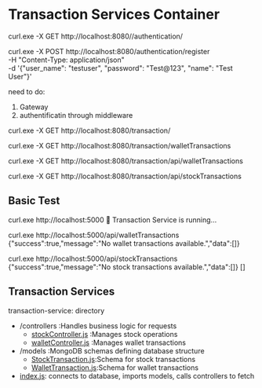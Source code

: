 # Transaction Services Container

curl.exe -X GET http://localhost:8080//authentication/


curl.exe -X POST http://localhost:8080/authentication/register \
     -H "Content-Type: application/json" \
     -d '{"user_name": "testuser", "password": "Test@123", "name": "Test User"}'



need to do:
1. Gateway
2. authentificatin through middleware

 curl.exe -X GET http://localhost:8080/transaction/ 

 curl.exe -X GET http://localhost:8080/transaction/walletTransactions

curl.exe -X GET http://localhost:8080/transaction/api/walletTransactions 

curl.exe -X GET http://localhost:8080/transaction/api/stockTransactions

## Basic Test

curl.exe http://localhost:5000
🚀 Transaction Service is running...

curl.exe http://localhost:5000/api/walletTransactions
{"success":true,"message":"No wallet transactions available.","data":[]}

curl.exe http://localhost:5000/api/stockTransactions
{"success":true,"message":"No stock transactions available.","data":[]}
[]

## Transaction Services

transaction-service: directory

- /controllers :Handles business logic for requests
  - [stockController.js](./controllers/stockController.js)        :Manages stock operations
  - [walletController.js](./controllers/walletController.js)     :Manages wallet transactions
- /models :MongoDB schemas defining database structure
  - [StockTransaction.js](./models/StockTransaction.js):Schema for stock transactions
  - [WalletTransaction.js](./models/WalletTransaction.js):Schema for wallet transactions
- [index.js](./index.js): connects to database, imports models, calls controllers to fetch
